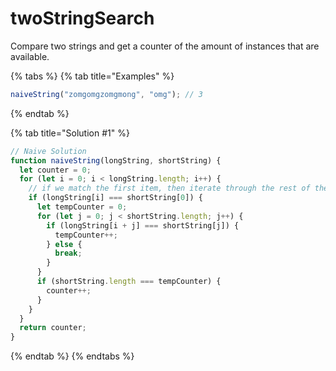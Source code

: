 # twoStringSearch

Compare two strings and get a counter of the amount of instances that are available.

{% tabs %}
{% tab title="Examples" %}
```javascript
naiveString("zomgomgzomgmong", "omg"); // 3
```
{% endtab %}

{% tab title="Solution \#1" %}
```javascript
// Naive Solution
function naiveString(longString, shortString) {
  let counter = 0;
  for (let i = 0; i < longString.length; i++) {
    // if we match the first item, then iterate through the rest of the shortString
    if (longString[i] === shortString[0]) {
      let tempCounter = 0;
      for (let j = 0; j < shortString.length; j++) {
        if (longString[i + j] === shortString[j]) {
          tempCounter++;
        } else {
          break;
        }
      }
      if (shortString.length === tempCounter) {
        counter++;
      }
    }
  }
  return counter;
}
```
{% endtab %}
{% endtabs %}

